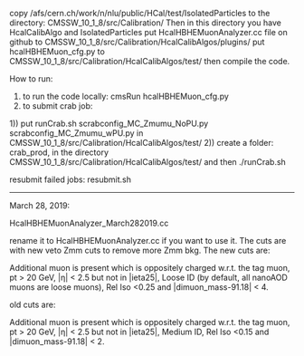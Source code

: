 
copy /afs/cern.ch/work/n/nlu/public/HCal/test/IsolatedParticles to the directory: CMSSW_10_1_8/src/Calibration/
Then in this directory you have HcalCalibAlgo and IsolatedParticles
put HcalHBHEMuonAnalyzer.cc file on github to CMSSW_10_1_8/src/Calibration/HcalCalibAlgos/plugins/
put hcalHBHEMuon_cfg.py to CMSSW_10_1_8/src/Calibration/HcalCalibAlgos/test/
then compile the code.

How to run:
1) to run the code locally: cmsRun hcalHBHEMuon_cfg.py
2) to submit crab job: 

1)) put runCrab.sh  scrabconfig_MC_Zmumu_NoPU.py scrabconfig_MC_Zmumu_wPU.py in CMSSW_10_1_8/src/Calibration/HcalCalibAlgos/test/
2)) create a folder: crab_prod, in the directory CMSSW_10_1_8/src/Calibration/HcalCalibAlgos/test/ 
and then ./runCrab.sh

resubmit failed jobs: resubmit.sh

---------------------------------------------

March 28, 2019:

HcalHBHEMuonAnalyzer_March282019.cc

rename it to HcalHBHEMuonAnalyzer.cc if you want to use it.
The cuts are with new veto Zmm cuts to remove more Zmm bkg. The new cuts are:

Additional muon is present which is oppositely charged w.r.t. the tag muon,  pt > 20 GeV, |η| < 2.5 but not in |ieta25|, Loose ID (by default, all nanoAOD muons are loose muons), Rel Iso <0.25 and |dimuon_mass-91.18| < 4.

old cuts are:

Additional muon is present which is oppositely charged w.r.t. the tag muon,  pt > 20 GeV, |η| < 2.5 but not in |ieta25|, Medium ID, Rel Iso <0.15 and |dimuon_mass-91.18| < 2.
